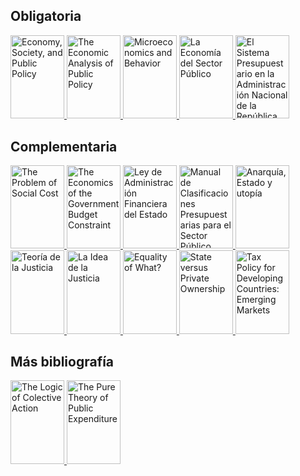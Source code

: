 ## Obligatoria
<p>
<a href="https://www.core-econ.org/espp/index.html">
<img border="0" title="Economy, Society, and Public Policy" 
src="https://i.gr-assets.com/images/S/compressed.photo.goodreads.com/books/1567504885l/52007798._SX318_SY475_.jpg" width="86" height="133.3">
</a>

<a href="https://www.goodreads.com/book/show/8888809-the-economic-analysis-of-public-policy?ac=1&from_search=true&qid=0HSeScVCro&rank=1">
<img border="0" title="The Economic Analysis of Public Policy" 
src="https://i.gr-assets.com/images/S/compressed.photo.goodreads.com/books/1347784246l/8888809.jpg" width="86" height="133.3">
</a>
  
<a href="https://www.goodreads.com/book/show/5986495-microeconomics-and-behavior?ac=1&from_search=true&qid=XX4ekxZEcW&rank=1">
<img border="0" title="Microeconomics and Behavior" 
src="https://i.gr-assets.com/images/S/compressed.photo.goodreads.com/books/1348392234l/5986495.jpg" width="86" height="133.3">
</a>
  
<a href="https://www.goodreads.com/book/show/2532748.La_Econom_a_del_Sector_P_blico?ac=1&from_search=true&qid=MYzxEMBJm0&rank=1">
<img border="0" title="La Economía del Sector Público" 
src="https://i.gr-assets.com/images/S/compressed.photo.goodreads.com/books/1350867671l/2532748.jpg" width="86" height="133.3">
</a>
  
<a href="https://www.economia.gob.ar/onp/documentos/manuales/el_sistema_presupuestario_publico.pdf">
<img border="0" title="El Sistema Presupuestario en la Administración Nacional de la República Argentina" 
src="https://static.docsity.com/media/avatar/documents/2020/05/01/17133372fd0ae59c299421c47bd3cbd2.jpeg" width="86" height="133.3">
</a>    
</p>  

## Complementaria
<p>
<a href="https://www.law.uchicago.edu/files/file/coase-problem.pdf">
<img border="0" title="The Problem of Social Cost" 
src="https://i.gr-assets.com/images/S/compressed.photo.goodreads.com/books/1476897144l/32684525.jpg" width="86" height="133.3">
</a>
  
<a href="https://www.jstor.org/stable/3986443">
<img border="0" title="The Economics of the Government Budget Constraint" 
src="https://imgv2-1-f.scribdassets.com/img/document/348180337/original/52ff0715ab/1632520030?v=1" width="86" height="133.3">
</a>  
  
<a href="http://servicios.infoleg.gob.ar/infolegInternet/anexos/0-4999/554/texact.htm">
<img border="0" title="Ley de Administración Financiera del Estado" 
src="https://d20ohkaloyme4g.cloudfront.net/img/document_thumbnails/55806cdd10ff2a70a23243a037285d28/thumb_1200_1697.png" width="86" height="133.3">
</a>   
  
<a href="https://capacitacion.mecon.gob.ar/manuales_nuevo/Presupuesto-Clasificador13.pdf">
<img border="0" title="Manual de Clasificaciones Presupuestarias para el Sector Público Nacional" 
src="https://i.gr-assets.com/images/S/compressed.photo.goodreads.com/books/1423233899l/24851581.jpg" width="86" height="133.3">
</a>     

<a href="https://www.goodreads.com/book/show/15213755-anarqu-a-estado-y-utop-a?ac=1&from_search=true&qid=j6T6orsVUc&rank=1">
<img border="0" title="Anarquía, Estado y utopía" 
src="https://i.gr-assets.com/images/S/compressed.photo.goodreads.com/books/1355145564l/15213755.jpg" width="86" height="133.3">
</a>
  
<a href="https://www.goodreads.com/book/show/889914.Teor_a_de_la_justicia?ac=1&from_search=true&qid=uRwDywV1BM&rank=1">
<img border="0" title="Teoría de la Justicia" 
src="https://i.gr-assets.com/images/S/compressed.photo.goodreads.com/books/1348477690l/889914.jpg" width="86" height="133.3">
</a>  
  
<a href="https://www.goodreads.com/book/show/20520568-la-idea-de-la-justicia?ac=1&from_search=true&qid=ZPsfvBJ6qP&rank=1">
<img border="0" title="La Idea de la Justicia" 
src="https://i.gr-assets.com/images/S/compressed.photo.goodreads.com/books/1389560157l/20520568.jpg" width="86" height="133.3">
</a>
 
<a href="https://www.ophi.org.uk/wp-content/uploads/Sen-1979_Equality-of-What.pdf">
<img border="0" title="Equality of What?" 
src="https://oxford.universitypressscholarship.com/skin/25ddf951243030916c494aafc0af0a8099d92bfc/images/default.gif" width="86" height="133.3">
</a>      

<a href="https://www.aeaweb.org/articles?id=10.1257/jep.12.4.133">
<img border="0" title="State versus Private Ownership" 
src="https://www.slideserve.com/photo/35611.jpeg" width="86" height="133.3">
</a>

<a href="https://www.imf.org/external/pubs/ft/wp/2000/wp0035.pdf">
<img border="0" title="Tax Policy for Developing Countries: Emerging Markets" 
src="https://www.elibrary.imf.org/coverimage?doc=%2Fjournals%2F001%2F2000%2F035%2F001.2000.issue-035-en.xml&width=200" width="86" height="133.3">
</a>
</p> 



## Más bibliografía
<p>
<a href="https://www.goodreads.com/book/show/369409.The_Logic_of_Collective_Action?ac=1&from_search=true&qid=Ik1HJKA0OG&rank=1">
<img border="0" title="The Logic of Colective Action" 
src="https://i.gr-assets.com/images/S/compressed.photo.goodreads.com/books/1348697605l/369409.jpg" width="86" height="133.3">
</a>
  
<a href="https://www.jstor.org/stable/1925895">
<img border="0" title="The Pure Theory of Public Expenditure" 
src="https://encrypted-tbn0.gstatic.com/images?q=tbn:ANd9GcQk5_OgxouUFaFk3bUnHuT4or6FYbqMmHYMIxM4cqmuZHDI7gy-nERqkqY4fPxEfd9o6AQ&usqp=CAU" width="86" height="133.3">
</a> 
</p>  
